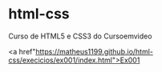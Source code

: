 # html-css
Curso de HTML5 e CSS3 do Cursoemvideo

<a href"https://matheus1199.github.io/html-css/execicios/ex001/index.html">Ex001</a>
